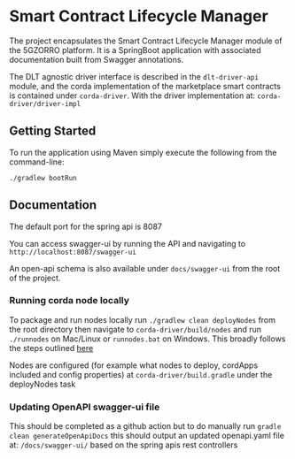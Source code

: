 # Smart Contract Lifecycle Manager

The project encapsulates the Smart Contract Lifecycle Manager module of the 5GZORRO platform.
It is a SpringBoot application with associated documentation built from Swagger annotations. 

The DLT agnostic driver interface is described in the `dlt-driver-api` module, and the corda 
implementation of the marketplace smart contracts is contained under `corda-driver`. With the 
driver implementation at: `corda-driver/driver-impl`

## Getting Started
To run the application using Maven simply execute the following from the command-line:

`./gradlew bootRun`

## Documentation

The default port for the spring api is 8087

You can access swagger-ui by running the API and navigating to `http://localhost:8087/swagger-ui`

An open-api schema is also available under `docs/swagger-ui` from the root of the project.

### Running corda node locally

To package and run nodes locally run `./gradlew clean deployNodes` from the root directory
then navigate to `corda-driver/build/nodes` and run `./runnodes` on Mac/Linux or `runnodes.bat` on 
Windows. This broadly follows the steps outlined [here](https://docs.corda.net/docs/corda-os/4.6/generating-a-node.html)

Nodes are configured (for example what nodes to deploy, cordApps included and config properties) 
at `corda-driver/build.gradle` under the deployNodes task 

### Updating OpenAPI swagger-ui file

This should be completed as a github action but to do manually run 
`gradle clean generateOpenApiDocs` this should output an updated openapi.yaml file at: 
`/docs/swagger-ui/` based on the spring apis rest controllers
